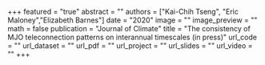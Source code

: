 +++
featured = "true"
abstract = ""
authors = ["Kai-Chih Tseng", "Eric Maloney","Elizabeth Barnes"]
date = "2020"
image = ""
image_preview = ""
math = false
publication = "Journal of Climate"
title = "The consistency of MJO teleconnection patterns on interannual timescales (in press)"
url_code = ""
url_dataset = ""
url_pdf = ""
url_project = ""
url_slides = ""
url_video = ""
+++

